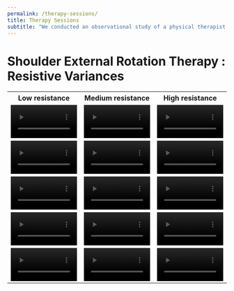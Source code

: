 ```yaml
---
permalink: /therapy-sessions/
title: Therapy Sessions
subtitle: "We conducted an observational study of a physical therapist collaborating with a patient during therapeutic exercises at the Spaulding Rehabilitation Center, Cambridge, MA. From observations of the therapist's physical and verbal guidance, we identified the core principles of language control. Here we present all therapy demonstrations we collected."
---
```


<script src="https://vjs.zencdn.net/8.0.4/video.min.js"></script>

# Shoulder External Rotation Therapy : Resistive Variances

<table style="table-layout:fixed;width:100%;">
    <tr><th style="width:33.333%">Low resistance</th><th style="width:33.333%">Medium resistance</th><th style="width:33.333%">High resistance</th></tr>
    <tr>
        <td>
            <video class="video-js" style="display:block;width:100%;height:fit-content;" controls preload="auto">
                <source src="/videos/therapy_sessions/shoulder_rotation/low1.webm" type="video/webm">
            </video>
        </td>
        <td>
            <video class="video-js" style="display:block;width:100%;height:fit-content;" controls preload="auto">
                <source src="/videos/therapy_sessions/shoulder_rotation/mid1.webm" type="video/webm">
            </video>
        </td>
        <td>
            <video class="video-js" style="display:block;width:100%;height:fit-content;" controls preload="auto">
                <source src="/videos/therapy_sessions/shoulder_rotation/high1.webm" type="video/webm">
            </video>
        </td>
    </tr>
    <tr>
        <td>
            <video class="video-js" style="display:block;width:100%;height:fit-content;" controls preload="auto">
                <source src="/videos/therapy_sessions/shoulder_rotation/low2.webm" type="video/webm">
            </video>
        </td>
        <td>
            <video class="video-js" style="display:block;width:100%;height:fit-content;" controls preload="auto">
                <source src="/videos/therapy_sessions/shoulder_rotation/mid2.webm" type="video/webm">
            </video>
        </td>
        <td>
            <video class="video-js" style="display:block;width:100%;height:fit-content;" controls preload="auto">
                <source src="/videos/therapy_sessions/shoulder_rotation/high2.webm" type="video/webm">
            </video>
        </td>
    </tr>
    <tr>
        <td>
            <video class="video-js" style="display:block;width:100%;height:fit-content;" controls preload="auto">
                <source src="/videos/therapy_sessions/shoulder_rotation/low3.webm" type="video/webm">
            </video>
        </td>
        <td>
            <video class="video-js" style="display:block;width:100%;height:fit-content;" controls preload="auto">
                <source src="/videos/therapy_sessions/shoulder_rotation/mid3.webm" type="video/webm">
            </video>
        </td>
        <td>
            <video class="video-js" style="display:block;width:100%;height:fit-content;" controls preload="auto">
                <source src="/videos/therapy_sessions/shoulder_rotation/high3.webm" type="video/webm">
            </video>
        </td>
    </tr>
    <tr>
        <td>
            <video class="video-js" style="display:block;width:100%;height:fit-content;" controls preload="auto">
                <source src="/videos/therapy_sessions/shoulder_rotation/low4.webm" type="video/webm">
            </video>
        </td>
        <td>
            <video class="video-js" style="display:block;width:100%;height:fit-content;" controls preload="auto">
                <source src="/videos/therapy_sessions/shoulder_rotation/mid4.webm" type="video/webm">
            </video>
        </td>
        <td>
            <video class="video-js" style="display:block;width:100%;height:fit-content;" controls preload="auto">
                <source src="/videos/therapy_sessions/shoulder_rotation/high4.webm" type="video/webm">
            </video>
        </td>
    </tr>
    <tr>
        <td>
            <video class="video-js" style="display:block;width:100%;height:fit-content;" controls preload="auto">
                <source src="/videos/therapy_sessions/shoulder_rotation/low5.webm" type="video/webm">
            </video>
        </td>
        <td>
            <video class="video-js" style="display:block;width:100%;height:fit-content;" controls preload="auto">
                <source src="/videos/therapy_sessions/shoulder_rotation/mid5.webm" type="video/webm">
            </video>
        </td>
        <td>
            <video class="video-js" style="display:block;width:100%;height:fit-content;" controls preload="auto">
                <source src="/videos/therapy_sessions/shoulder_rotation/high5.webm" type="video/webm">
            </video>
        </td>
    </tr>
</table>
